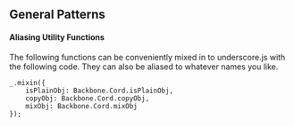 General Patterns
-------------------------------

#### Aliasing Utility Functions

The following functions can be conveniently mixed in to underscore.js with the following code. They can also be aliased to whatever names you like.

```
_.mixin({
	isPlainObj: Backbone.Cord.isPlainObj,
	copyObj: Backbone.Cord.copyObj,
	mixObj: Backbone.Cord.mixObj
});
```
